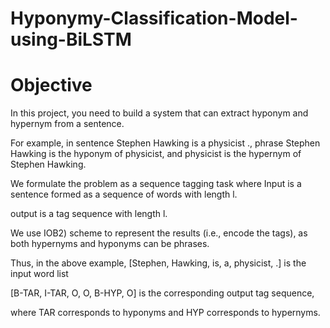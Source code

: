 # Hyponymy-Classification-Model-using-BiLSTM

# Objective
In this project, you need to build a system that can extract hyponym and hypernym from a sentence.

For example, in sentence Stephen Hawking is a physicist ., phrase Stephen Hawking is the hyponym of physicist, and physicist is the hypernym of Stephen Hawking.

We formulate the problem as a sequence tagging task where Input is a sentence formed as a sequence of words with length  l.

output is a tag sequence with length  l.

We use IOB2) scheme to represent the results (i.e., encode the tags), as both hypernyms and hyponyms can be phrases.

Thus, in the above example,
[Stephen, Hawking, is, a, physicist, .] is the input word list

[B-TAR, I-TAR, O, O, B-HYP, O] is the corresponding output tag sequence, 

where TAR corresponds to hyponyms and HYP corresponds to hypernyms.
